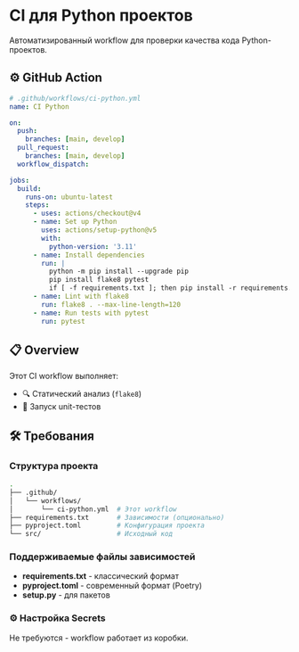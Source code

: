 # CI для Python проектов

Автоматизированный workflow для проверки качества кода Python-проектов.

## ⚙️ GitHub Action

```yaml
# .github/workflows/ci-python.yml
name: CI Python

on:
  push:
    branches: [main, develop]
  pull_request:
    branches: [main, develop]
  workflow_dispatch:

jobs:
  build:
    runs-on: ubuntu-latest
    steps:
      - uses: actions/checkout@v4
      - name: Set up Python
        uses: actions/setup-python@v5
        with:
          python-version: '3.11'
      - name: Install dependencies
        run: |
          python -m pip install --upgrade pip
          pip install flake8 pytest
          if [ -f requirements.txt ]; then pip install -r requirements.txt; fi
      - name: Lint with flake8
        run: flake8 . --max-line-length=120
      - name: Run tests with pytest
        run: pytest
```

## 📋 Overview

Этот CI workflow выполняет:

- 🔍 Статический анализ (`flake8`)
- 🧪 Запуск unit-тестов

## 🛠️ Требования

### Структура проекта

```bash
.
├── .github/
│   └── workflows/
│       └── ci-python.yml  # Этот workflow
├── requirements.txt       # Зависимости (опционально)
├── pyproject.toml         # Конфигурация проекта
└── src/                   # Исходный код
```

### Поддерживаемые файлы зависимостей

- **requirements.txt** - классический формат
- **pyproject.toml** - современный формат (Poetry)
- **setup.py** - для пакетов

### ⚙️ Настройка Secrets

Не требуются - workflow работает из коробки.
